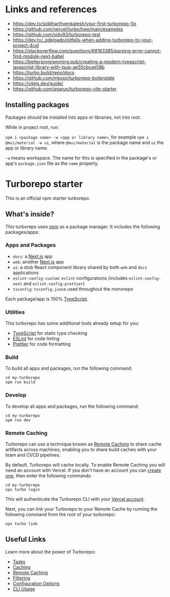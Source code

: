 # Links and references

- https://dev.to/siddharthvenkatesh/your-first-turborepo-1lo
- https://github.com/vercel/turbo/tree/main/examples
- https://github.com/sidv93/turborepo-test
- https://dev.to/_gdelgado/pitfalls-when-adding-turborepo-to-your-project-4cel
- https://stackoverflow.com/questions/68163385/parsing-error-cannot-find-module-next-babel
- https://betterprogramming.pub/creating-a-modern-typescript-javascript-library-with-tsup-ae55cbcae58b
- https://turbo.build/repo/docs
- https://github.com/mkosir/turborepo-boilerplate
- https://vitejs.dev/guide/
- https://github.com/agarun/turborepo-vite-starter

## Installing packages

Packages should be installed into apps or libraries, not into root.

While in project root, run:

`npm i <package name> -w <app or library name>`, for example `npm i @mui/material -w ui`, where `@mui/material` is the package name and `ui` the app or library name.

`-w` means workspace. The name for this is specified in the package's or app's `package.json` file as the `name` property.

# Turborepo starter

This is an official npm starter turborepo.

## What's inside?

This turborepo uses [npm](https://www.npmjs.com/) as a package manager. It includes the following packages/apps:

### Apps and Packages

- `docs`: a [Next.js](https://nextjs.org/) app
- `web`: another [Next.js](https://nextjs.org/) app
- `ui`: a stub React component library shared by both `web` and `docs` applications
- `eslint-config-custom`: `eslint` configurations (includes `eslint-config-next` and `eslint-config-prettier`)
- `tsconfig`: `tsconfig.json`s used throughout the monorepo

Each package/app is 100% [TypeScript](https://www.typescriptlang.org/).

### Utilities

This turborepo has some additional tools already setup for you:

- [TypeScript](https://www.typescriptlang.org/) for static type checking
- [ESLint](https://eslint.org/) for code linting
- [Prettier](https://prettier.io) for code formatting

### Build

To build all apps and packages, run the following command:

```
cd my-turborepo
npm run build
```

### Develop

To develop all apps and packages, run the following command:

```
cd my-turborepo
npm run dev
```

### Remote Caching

Turborepo can use a technique known as [Remote Caching](https://turbo.build/repo/docs/core-concepts/remote-caching) to share cache artifacts across machines, enabling you to share build caches with your team and CI/CD pipelines.

By default, Turborepo will cache locally. To enable Remote Caching you will need an account with Vercel. If you don't have an account you can [create one](https://vercel.com/signup), then enter the following commands:

```
cd my-turborepo
npx turbo login
```

This will authenticate the Turborepo CLI with your [Vercel account](https://vercel.com/docs/concepts/personal-accounts/overview).

Next, you can link your Turborepo to your Remote Cache by running the following command from the root of your turborepo:

```
npx turbo link
```

## Useful Links

Learn more about the power of Turborepo:

- [Tasks](https://turbo.build/repo/docs/core-concepts/monorepos/running-tasks)
- [Caching](https://turbo.build/repo/docs/core-concepts/caching)
- [Remote Caching](https://turbo.build/repo/docs/core-concepts/remote-caching)
- [Filtering](https://turbo.build/repo/docs/core-concepts/monorepos/filtering)
- [Configuration Options](https://turbo.build/repo/docs/reference/configuration)
- [CLI Usage](https://turbo.build/repo/docs/reference/command-line-reference)
